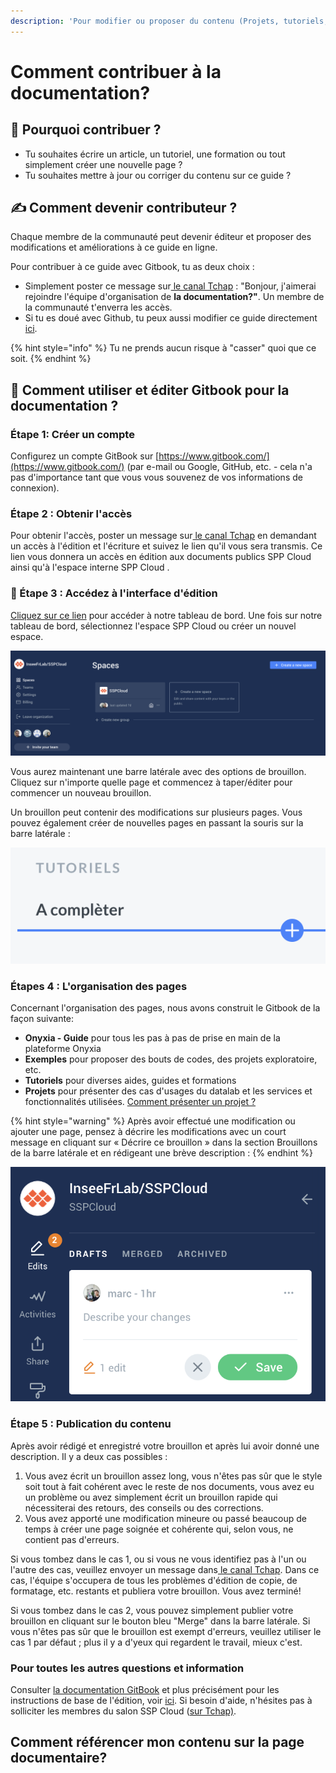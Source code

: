 ```yaml
---
description: 'Pour modifier ou proposer du contenu (Projets, tutoriels, exemples,  etc.)'
---
```


# Comment contribuer à la documentation?

## 🤝 Pourquoi contribuer ?

* Tu souhaites écrire un article, un tutoriel, une formation ou tout simplement créer une nouvelle page ?
* Tu souhaites mettre à jour ou corriger du contenu sur ce guide ?

## ✍ Comment devenir contributeur ?  <a id="comment-devenir-contributeur"></a>

Chaque membre de la communauté peut devenir éditeur et proposer des modifications et améliorations à ce guide en ligne.

Pour contribuer à ce guide avec Gitbook, tu as deux choix :

* Simplement poster ce message sur[ le canal Tchap](https://tchap.gouv.fr/#/room/#SSPCloudXDpAw6v:agent.finances.tchap.gouv.fr) : "Bonjour, j'aimerai rejoindre l'équipe d'organisation de **la documentation?"**. Un membre de la communauté t'enverra les accès.
* Si tu es doué avec Github, tu peux aussi modifier ce guide directement [ici](https://github.com/InseeFrLab/docs.sspcloud.fr).

{% hint style="info" %}
Tu ne prends aucun risque à "casser" quoi que ce soit.
{% endhint %}

## ​📄 Comment utiliser et éditer Gitbook pour la documentation ?

### Étape 1: Créer un compte

Configurez un compte GitBook sur [https://www.gitbook.com/](https://www.gitbook.com/) \(par e-mail ou Google, GitHub, etc. - cela n'a pas d'importance tant que vous vous souvenez de vos informations de connexion\).

### Étape 2 : Obtenir l'accès 

Pour obtenir l'accès,  poster un message sur[ le canal Tchap](https://tchap.gouv.fr/#/room/#SSPCloudXDpAw6v:agent.finances.tchap.gouv.fr) en demandant un accès à l'édition et l'écriture et suivez le lien qu'il vous sera transmis. Ce lien vous donnera un accès en édition aux documents publics SPP Cloud ainsi qu'à l'espace interne  SPP Cloud .

### 🚧 Étape 3 : Accédez à l'interface d'édition 

[Cliquez sur ce lien](https://app.gitbook.com/@sspcloud/spaces) pour accéder à notre tableau de bord. Une fois sur notre tableau de bord, sélectionnez l'espace SPP Cloud ou créer un nouvel espace.

![Tableau de bord SSP Cloud \(Gitbook\)](../.gitbook/assets/capture-de-cran-2021-06-02-a-18.43.30.png)

Vous aurez maintenant une barre latérale avec des options de brouillon. Cliquez sur n'importe quelle page et commencez à taper/éditer pour commencer un nouveau brouillon. 

Un brouillon peut contenir des modifications sur plusieurs pages.  Vous pouvez également créer de nouvelles pages en passant la souris sur la barre latérale :

![Cr&#xE9;er une nouvelle page \(Gitbook\)](../.gitbook/assets/capture-de-cran-2021-06-02-a-18.48.18.png)

### Étapes 4 : L'organisation des pages 

Concernant l'organisation des pages, nous avons construit le Gitbook de la façon suivante:

* **Onyxia - Guide** pour tous les pas à pas de prise en main de la plateforme Onyxia
* **Exemples** pour proposer des bouts de codes, des projets exploratoire, etc.
* **Tutoriels** pour diverses aides, guides et formations
* **Projets** pour présenter des cas d'usages du datalab et les services et fonctionnalités utilisées. [Comment présenter un projet ?](comment-presenter-un-projet.md)

{% hint style="warning" %}
Après avoir effectué une modification ou ajouter une page, pensez à décrire les modifications avec un court message en cliquant sur « Décrire ce brouillon » dans la section Brouillons de la barre latérale et en rédigeant une brève description :
{% endhint %}

![D&#xE9;crire les modifications avec un court message](../.gitbook/assets/capture-de-cran-2021-06-02-a-18.50.17.png)

### Étape 5 : Publication du contenu 

Après avoir rédigé et enregistré votre brouillon et après lui avoir donné une description. Il y a deux cas possibles : 

1. Vous avez écrit un brouillon assez long, vous n'êtes pas sûr que le style soit tout à fait cohérent avec le reste de nos documents, vous avez eu un problème ou avez simplement écrit un brouillon rapide qui nécessiterai des retours, des conseils ou des corrections.  
2. Vous avez apporté une modification mineure ou passé beaucoup de temps à créer une page soignée et cohérente qui, selon vous, ne contient pas d'erreurs. 

Si vous tombez dans le cas 1, ou si vous ne vous identifiez pas à l'un ou l'autre des cas, veuillez envoyer un message dans[ le canal Tchap](https://tchap.gouv.fr/#/room/#SSPCloudXDpAw6v:agent.finances.tchap.gouv.fr). Dans ce cas, l'équipe s'occupera de tous les problèmes d'édition de copie, de formatage, etc. restants et publiera votre brouillon. Vous avez terminé! 

Si vous tombez dans le cas 2, vous pouvez simplement publier votre brouillon en cliquant sur le bouton bleu "Merge" dans la barre latérale. Si vous n'êtes pas sûr que le brouillon est exempt d'erreurs, veuillez utiliser le cas 1 par défaut ; plus il y a d'yeux qui regardent le travail, mieux c'est.

### Pour toutes les autres questions et information

Consulter [la documentation GitBook](https://docs.gitbook.com/%20) et plus précisément pour les instructions de base de l'édition, voir [ici](https://docs.gitbook.com/content-editing/markdown). Si besoin d'aide, n'hésites pas à solliciter les membres du salon SSP Cloud \([sur Tchap\)](https://tchap.gouv.fr/#/room/#SSPCloudXDpAw6v:agent.finances.tchap.gouv.fr).

## Comment référencer mon contenu sur la page documentaire?





